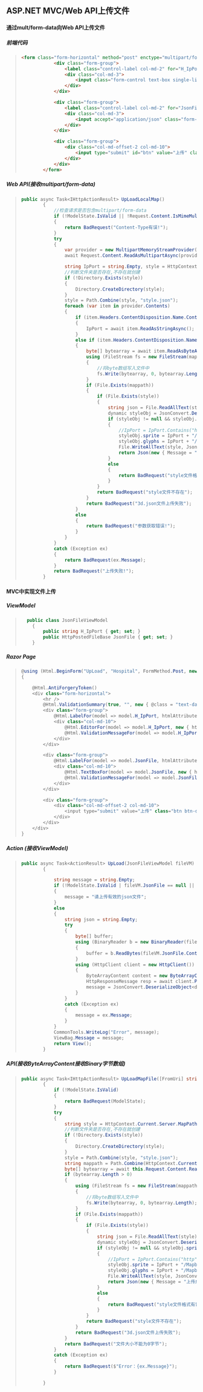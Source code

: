 ## ASP.NET MVC/Web API上传文件

#### 通过mult/form-data向Web API上传文件

##### 前端代码

> ```html
> <form class="form-horizontal" method="post" enctype="multipart/form-data" action="/api/UpLoadFile/UpLoadLocalMap">
>             <div class="form-group">
>                 <label class="control-label col-md-2" for="H_IpPort">IpPort</label>
>                 <div class="col-md-3">
>                     <input class="form-control text-box single-line" id="IpPort" placeholder="请输入内网IP和端口http://IP:Port" name="IpPort" type="text" required>
>                 </div>
>             </div>
> 
>             <div class="form-group">
>                 <label class="control-label col-md-2" for="JsonFile">JsonFile</label>
>                 <div class="col-md-3">
>                     <input accept="application/json" class="form-control" id="JsonFile" name="JsonFile" required="required" type="file" />
>                 </div>
>             </div>
> 
>             <div class="form-group">
>                 <div class="col-md-offset-2 col-md-10">
>                     <input type="submit" id="btn" value="上传" class="btn btn-default">
>                 </div>
>             </div>
>         </form>
> ```

##### Web API(接收multipart/form-data)

> ```c#
> public async Task<IHttpActionResult> UpLoadLocalMap()
>         {
>             //检查请求是否包含multipart/form-data
>             if (!ModelState.IsValid || !Request.Content.IsMimeMultipartContent())
>             {
>                 return BadRequest("Content-Type有误!");
>             }
>             try
>             {
>                 var provider = new MultipartMemoryStreamProvider();
>                 await Request.Content.ReadAsMultipartAsync(provider);
> 
>                 string IpPort = string.Empty, style = HttpContext.Current.Server.MapPath("~/Mapbox/style"), mappath = Path.Combine(HttpContext.Current.Server.MapPath("~/Mapbox"), "3d.json");
>                 //判断文件夹是否存在,不存在就创建
>                 if (!Directory.Exists(style))
>                 {
>                     Directory.CreateDirectory(style);
>                 }
>                 style = Path.Combine(style, "style.json");
>                 foreach (var item in provider.Contents)
>                 {
>                     if (item.Headers.ContentDisposition.Name.Contains("IpPort"))
>                     {
>                         IpPort = await item.ReadAsStringAsync();
>                     }
>                     else if (item.Headers.ContentDisposition.Name.Contains("JsonFile"))
>                     {
>                         byte[] bytearray = await item.ReadAsByteArrayAsync();
>                         using (FileStream fs = new FileStream(mappath, FileMode.Create))
>                         {
>                             //将byte数组写入文件中
>                             fs.Write(bytearray, 0, bytearray.Length);
>                         }
>                         if (File.Exists(mappath))
>                         {
>                             if (File.Exists(style))
>                             {
>                                 string json = File.ReadAllText(style);
>                                 dynamic styleObj = JsonConvert.DeserializeObject<dynamic>(json);
>                                 if (styleObj != null && styleObj.sprite != null && styleObj.glyphs != null)
>                                 {
>                                     //IpPort = IpPort.Contains("http") ? IpPort : "http://" + IpPort;
>                                     styleObj.sprite = IpPort + "/Mapbox/sprite/sprite";
>                                     styleObj.glyphs = IpPort + "/Mapbox/{fontstack}/{range}.pbf";
>                                     File.WriteAllText(style, JsonConvert.SerializeObject(styleObj));
>                                     return Json(new { Message = "上传成功" });
>                                 }
>                                 else
>                                 {
>                                     return BadRequest("style文件格式有误");
>                                 }
>                             }
>                             return BadRequest("style文件不存在");
>                         }
>                         return BadRequest("3d.json文件上传失败");
>                     }
>                     else
>                     {
>                         return BadRequest("参数获取错误!");
>                     }
>                 }
>             }
>             catch (Exception ex)
>             {
>                 return BadRequest(ex.Message);
>             }
>             return BadRequest("上传失败!");
>         }
> ```
>
>

#### MVC中实现文件上传

##### ViewModel

> ```c#
>   public class JsonFileViewModel
>     {
>         public string H_IpPort { get; set; }
>         public HttpPostedFileBase JsonFile { get; set; }
>     }
> ```

##### Razor Page

> ```c#
> @using (Html.BeginForm("UpLoad", "Hospital", FormMethod.Post, new { enctype = "multipart/form-data" }))
> {
> 
>     @Html.AntiForgeryToken()
>     <div class="form-horizontal">
>         <hr />
>         @Html.ValidationSummary(true, "", new { @class = "text-danger" })
>         <div class="form-group">
>             @Html.LabelFor(model => model.H_IpPort, htmlAttributes: new { @class = "control-label col-md-2" })
>             <div class="col-md-10">
>                 @Html.EditorFor(model => model.H_IpPort, new { htmlAttributes = new { @class = "form-control",@readonly="readonly" } })
>                 @Html.ValidationMessageFor(model => model.H_IpPort, "", new { @class = "text-danger" })
>             </div>
>         </div>
> 
>         <div class="form-group">
>             @Html.LabelFor(model => model.JsonFile, htmlAttributes: new { @class = "control-label col-md-2" })
>             <div class="col-md-10">
>                 @Html.TextBoxFor(model => model.JsonFile, new { htmlAttributes = new { @class = "form-control" }, type = "file", accept = "application/json", required = "required" })
>                 @Html.ValidationMessageFor(model => model.JsonFile, "", new { @class = "text-danger" })
>             </div>
>         </div>
> 
>         <div class="form-group">
>             <div class="col-md-offset-2 col-md-10">
>                 <input type="submit" value="上传" class="btn btn-default" />
>             </div>
>         </div>
>     </div>
> }
> ```

##### Action (接收ViewModel)

> ```c#
> public async Task<ActionResult> UpLoad(JsonFileViewModel fileVM)
>         {
> 
>             string message = string.Empty;
>             if (!ModelState.IsValid | fileVM.JsonFile == null || fileVM.JsonFile.ContentLength == 0 || fileVM.JsonFile.ContentType != "application/json")
>             {
>                 message = "请上传有效的json文件";
>             }
>             else
>             {
>                 string json = string.Empty;
>                 try
>                 {
>                     byte[] buffer;
>                     using (BinaryReader b = new BinaryReader(fileVM.JsonFile.InputStream))
>                     {
>                         buffer = b.ReadBytes(fileVM.JsonFile.ContentLength);
>                     }
>                     using (HttpClient client = new HttpClient())
>                     {
>                         ByteArrayContent content = new ByteArrayContent(buffer);
>                         HttpResponseMessage resp = await client.PostAsync($@"{fileVM.H_IpPort}/api/UpLoadFile/UpLoadMapFile?FileName=3d.json&IpPort={fileVM.H_IpPort}", content);
>                         message = JsonConvert.DeserializeObject<dynamic>(await resp.Content.ReadAsStringAsync()).Message;
>                     }
>                 }
>                 catch (Exception ex)
>                 {
>                     message = ex.Message;
>                 }
>             }
>             CommonTools.WriteLog("Error", message);
>             ViewBag.Message = message;
>             return View();
>         }
> ```
>
>

##### API(接收ByteArrayContent接收Binary字节数组)

> ```c#
> public async Task<IHttpActionResult> UpLoadMapFile([FromUri] string FileName, [FromUri]string IpPort)
>         {
>             if (!ModelState.IsValid)
>             {
>                 return BadRequest(ModelState);
>             }
>             try
>             {
>                 string style = HttpContext.Current.Server.MapPath("~/Mapbox/style");
>                 //判断文件夹是否存在,不存在就创建
>                 if (!Directory.Exists(style))
>                 {
>                     Directory.CreateDirectory(style);
>                 }
>                 style = Path.Combine(style, "style.json");
>                 string mappath = Path.Combine(HttpContext.Current.Server.MapPath("~/Mapbox"), FileName);
>                 byte[] bytearray = await this.Request.Content.ReadAsByteArrayAsync();
>                 if (bytearray.Length > 0)
>                 {
>                     using (FileStream fs = new FileStream(mappath, FileMode.Create))
>                     {
>                         //将byte数组写入文件中
>                         fs.Write(bytearray, 0, bytearray.Length);
>                     }
>                     if (File.Exists(mappath))
>                     {
>                         if (File.Exists(style))
>                         {
>                             string json = File.ReadAllText(style);
>                             dynamic styleObj = JsonConvert.DeserializeObject<dynamic>(json);
>                             if (styleObj != null && styleObj.sprite != null && styleObj.glyphs != null)
>                             {
>                                 //IpPort = IpPort.Contains("http") ? IpPort : "http://" + IpPort;
>                                 styleObj.sprite = IpPort + "/Mapbox/sprite/sprite";
>                                 styleObj.glyphs = IpPort + "/Mapbox/{fontstack}/{range}.pbf";
>                                 File.WriteAllText(style, JsonConvert.SerializeObject(styleObj));
>                                 return Json(new { Message = "上传成功" });
>                             }
>                             else
>                             {
>                                 return BadRequest("style文件格式有误");
>                             }
>                         }
>                         return BadRequest("style文件不存在");
>                     }
>                     return BadRequest("3d.json文件上传失败");
>                 }
>                 return BadRequest("文件大小不能为0字节");
>             }
>             catch (Exception ex)
>             {
>                 return BadRequest($"Error：{ex.Message}");
>             }
> 
>         }
> ```
>
>